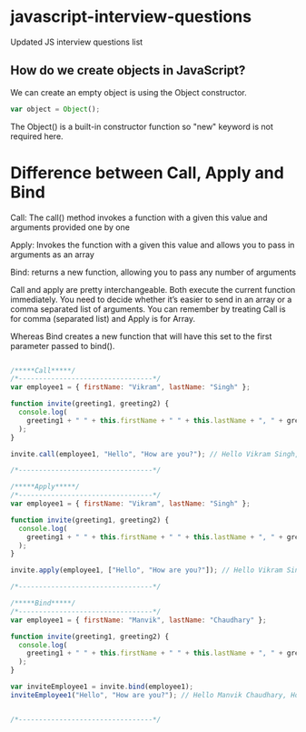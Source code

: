 
# javascript-interview-questions

Updated JS interview questions list


## How do we create objects in JavaScript?
We can create an empty object is using the Object constructor.

```javascript
var object = Object();
```

The Object() is a built-in constructor function so "new" keyword is not required here.


# Difference between Call, Apply and Bind

Call: The call() method invokes a function with a given this value and arguments provided one by one

Apply: Invokes the function with a given this value and allows you to pass in arguments as an array

Bind: returns a new function, allowing you to pass any number of arguments

Call and apply are pretty interchangeable. Both execute the current function immediately. You need to decide whether it’s easier to send in an array or a comma separated list of arguments. You can remember by treating Call is for comma (separated list) and Apply is for Array.

Whereas Bind creates a new function that will have this set to the first parameter passed to bind().



```javascript

/*****Call*****/
/*---------------------------------*/
var employee1 = { firstName: "Vikram", lastName: "Singh" };

function invite(greeting1, greeting2) {
  console.log(
    greeting1 + " " + this.firstName + " " + this.lastName + ", " + greeting2
  );
}

invite.call(employee1, "Hello", "How are you?"); // Hello Vikram Singh, How are you?

/*---------------------------------*/

/*****Apply*****/
/*---------------------------------*/
var employee1 = { firstName: "Vikram", lastName: "Singh" };

function invite(greeting1, greeting2) {
  console.log(
    greeting1 + " " + this.firstName + " " + this.lastName + ", " + greeting2
  );
}

invite.apply(employee1, ["Hello", "How are you?"]); // Hello Vikram Singh, How are you?

/*---------------------------------*/

/*****Bind*****/
/*---------------------------------*/
var employee1 = { firstName: "Manvik", lastName: "Chaudhary" };

function invite(greeting1, greeting2) {
  console.log(
    greeting1 + " " + this.firstName + " " + this.lastName + ", " + greeting2
  );
}

var inviteEmployee1 = invite.bind(employee1);
inviteEmployee1("Hello", "How are you?"); // Hello Manvik Chaudhary, How are you?


/*---------------------------------*/


```


